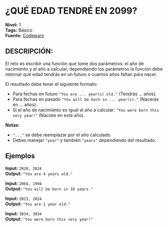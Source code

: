 # ¿QUÉ EDAD TENDRÉ EN 2099?

**Nivel:** 1
<br>
**Tags:** Básico
<br>
**Fuente:** [Codewars](https://www.codewars.com/kata/5761a717780f8950ce001473)

## DESCRIPCIÓN:

El reto es escribir una función que tome dos parámetros: el año de nacimiento y el año a calcular, dependiendo los parámetros la función debe retornar qué edad tendrás en un futuro o cuantos años faltan para nacer.

El resultado debe tener el siguiente formato:
- Para fechas en futuro `"You are ... year(s) old."` (Tendrás ... años).
- Para fechas en pasado `"You will be born in ... year(s)."` (Nacerás en ... años).
- Si el año de nacimiento es igual al año a calcular: `"You were born this very year!"` (Naciste en este año).

**Notas:**
- `"..."` se debe reemplazar por el año calculado.
- Debes manejar `"year"` y también `"years"` dependiendo del resultado.

## Ejemplos

**Input:** `2020, 2024`
<br>
**Output:** `"You are 4 years old."`

**Input:** `2004, 1994`
<br>
**Output:** `"You will be born in 10 years."`

**Input:** `2023, 2024`
<br>
**Output:** `"You are 1 year old."`

**Input:** `3034, 3034`
<br>
**Output:** `"You were born this very year!"`
